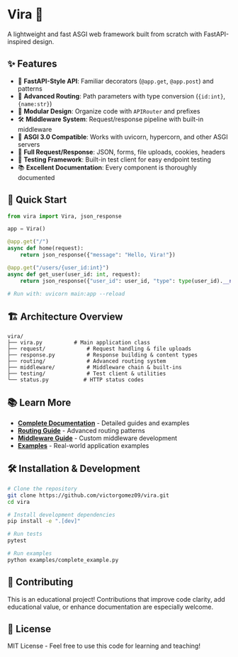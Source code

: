 # Vira 🚀

A lightweight and fast ASGI web framework built from scratch with FastAPI-inspired design.

## ✨ Features

- 🔗 **FastAPI-Style API**: Familiar decorators (`@app.get`, `@app.post`) and patterns
- 🎯 **Advanced Routing**: Path parameters with type conversion (`{id:int}`, `{name:str}`)
- 🔧 **Modular Design**: Organize code with `APIRouter` and prefixes
- 🛠️ **Middleware System**: Request/response pipeline with built-in middleware
- 📡 **ASGI 3.0 Compatible**: Works with uvicorn, hypercorn, and other ASGI servers
- 🔄 **Full Request/Response**: JSON, forms, file uploads, cookies, headers
- 🧪 **Testing Framework**: Built-in test client for easy endpoint testing
- 📚 **Excellent Documentation**: Every component is thoroughly documented

## 🚀 Quick Start

```python
from vira import Vira, json_response

app = Vira()

@app.get("/")
async def home(request):
    return json_response({"message": "Hello, Vira!"})

@app.get("/users/{user_id:int}")
async def get_user(user_id: int, request):
    return json_response({"user_id": user_id, "type": type(user_id).__name__})

# Run with: uvicorn main:app --reload
```

## 🏗️ Architecture Overview

```
vira/
├── vira.py          # Main application class
├── request/             # Request handling & file uploads
├── response.py          # Response building & content types
├── routing/             # Advanced routing system
├── middleware/          # Middleware chain & built-ins
├── testing/             # Test client & utilities
└── status.py           # HTTP status codes
```

## 📚 Learn More

- **[Complete Documentation](docs/README.md)** - Detailed guides and examples
- **[Routing Guide](docs/ROUTING_GUIDE.md)** - Advanced routing patterns
- **[Middleware Guide](docs/MIDDLEWARE_GUIDE.md)** - Custom middleware development
- **[Examples](examples/)** - Real-world application examples

## 🛠️ Installation & Development

```bash
# Clone the repository
git clone https://github.com/victorgomez09/vira.git
cd vira

# Install development dependencies
pip install -e ".[dev]"

# Run tests
pytest

# Run examples
python examples/complete_example.py
```

## 🤝 Contributing

This is an educational project! Contributions that improve code clarity, add educational value, or enhance documentation are especially welcome.

## 📄 License

MIT License - Feel free to use this code for learning and teaching!
